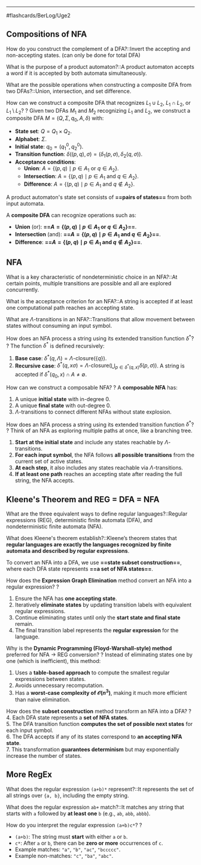 ___
#flashcards/BerLog/Uge2 

## Compositions of NFA


How do you construct the complement of a DFA?::Invert the accepting and non-accepting states. (can only be done for total DFA)
<!--SR:!2025-02-10,4,272-->

What is the purpose of a product automaton?::A product automaton accepts a word if it is accepted by both automata simultaneously.
<!--SR:!2025-02-10,4,276-->

What are the possible operations when constructing a composite DFA from two DFAs?::Union, intersection, and set difference.
<!--SR:!2025-02-10,4,278-->

How can we construct a composite DFA that recognizes $L_1 \cup L_2$, $L_1 \cap L_2$, or $L_1 \setminus L_2$?
?
Given two DFAs $M_1$ and $M_2$ recognizing $L_1$ and $L_2$, we construct a composite DFA $M = (Q, \Sigma, q_0, A, \delta)$ with:
- **State set**: $Q = Q_1 \times Q_2$.
- **Alphabet**: $\Sigma$.
- **Initial state**: $q_0 = (q_1^0, q_2^0)$.
- **Transition function**: $\delta((p, q), \sigma) = (\delta_1(p, \sigma), \delta_2(q, \sigma))$.
- **Acceptance conditions**:
	- **Union**: $A = \{(p, q) \mid p \in A_1 \text{ or } q \in A_2\}$.
	- **Intersection**: $A = \{(p, q) \mid p \in A_1 \text{ and } q \in A_2\}$.
	- **Difference**: $A = \{(p, q) \mid p \in A_1 \text{ and } q \notin A_2\}$.
<!--SR:!2025-02-07,1,232-->


A product automaton's state set consists of **==pairs of states==** from both input automata.
<!--SR:!2025-02-10,4,272-->

A **composite DFA** can recognize operations such as:
- **Union** (or): **==$A = \{(p, q) \mid p \in A_1 \text{ or } q \in A_2\}$==**.
- **Intersection** (and): **==$A = \{(p, q) \mid p \in A_1 \text{ and } q \in A_2\}$==**.
- **Difference**: **==$A = \{(p, q) \mid p \in A_1 \text{ and } q \notin A_2\}$==**.
<!--SR:!2025-02-10,4,278!2025-02-09,3,252!2025-02-10,4,284-->

## NFA

What is a key characteristic of nondeterministic choice in an NFA?::At certain points, multiple transitions are possible and all are explored concurrently.
<!--SR:!2025-02-10,4,274-->

What is the acceptance criterion for an NFA?::A string is accepted if at least one computational path reaches an accepting state.
<!--SR:!2025-02-10,4,278-->

What are $\Lambda$-transitions in an NFA?::Transitions that allow movement between states without consuming an input symbol.
<!--SR:!2025-02-10,4,277-->

How does an NFA process a string using its extended transition function $\delta^*$?
?
The function $\delta^*$ is defined recursively:
1. **Base case**: $\delta^*(q, \Lambda) = \Lambda$-closure$(\{q\})$.
2. **Recursive case**:
   $\delta^*(q, x\sigma) = \Lambda\text{-closure} \left( \bigcup_{p \in \delta^*(q, x)} \delta(p, \sigma) \right)$.
A string is accepted if $\delta^*(q_0, x) \cap A \neq \emptyset$.
<!--SR:!2025-02-10,4,272-->

How can we construct a composable NFA?
?
A **composable NFA** has:
1. A unique **initial state** with in-degree 0.
2. A unique **final state** with out-degree 0.
3. $\Lambda$-transitions to connect different NFAs without state explosion.
<!--SR:!2025-02-10,4,274-->

How does an NFA process a string using its extended transition function $\delta^*$?
?
Think of an NFA as exploring multiple paths at once, like a branching tree.
1. **Start at the initial state** and include any states reachable by $\Lambda$-transitions.
2. **For each input symbol**, the NFA follows **all possible transitions** from the current set of active states.
3. **At each step**, it also includes any states reachable via $\Lambda$-transitions.
4. **If at least one path** reaches an accepting state after reading the full string, the NFA accepts.
<!--SR:!2025-02-10,4,277-->

## Kleene's Theorem and REG = DFA = NFA

What are the three equivalent ways to define regular languages?::Regular expressions (REG), deterministic finite automata (DFA), and nondeterministic finite automata (NFA).
<!--SR:!2025-02-10,4,283-->

What does Kleene's theorem establish?::Kleene’s theorem states that **regular languages are exactly the languages recognized by finite automata and described by regular expressions**.
<!--SR:!2025-02-10,4,278-->


To convert an NFA into a DFA, we use **==state subset construction==**, where each DFA state represents **==a set of NFA states==**.
<!--SR:!2025-02-10,4,270!2025-02-10,4,278-->  


How does the **Expression Graph Elimination** method convert an NFA into a regular expression?
?
1. Ensure the NFA has **one accepting state**.  
2. Iteratively **eliminate states** by updating transition labels with equivalent regular expressions.  
3. Continue eliminating states until only the **start state and final state** remain.  
4. The final transition label represents the **regular expression** for the language.  

Why is the **Dynamic Programming (Floyd-Warshall-style) method** preferred for NFA → REG conversion?
?
Instead of eliminating states one by one (which is inefficient), this method:  
1. Uses a **table-based approach** to compute the smallest regular expressions between states.  
2. Avoids unnecessary recomputation.  
3. Has a **worst-case complexity of $\mathcal{O}(n^3)$**, making it much more efficient than naive elimination.  

How does the **subset construction** method transform an NFA into a DFA?
?
4. Each DFA state represents a **set of NFA states**.  
5. The DFA transition function **computes the set of possible next states** for each input symbol.  
6. The DFA accepts if any of its states correspond to **an accepting NFA state**.  
7. This transformation **guarantees determinism** but may exponentially increase the number of states.  

## More RegEx

What does the regular expression `(a+b)*` represent?::It represents the set of all strings over `{a, b}`, including the empty string.
<!--SR:!2025-02-10,4,285-->

What does the regular expression `ab+` match?::It matches any string that starts with `a` followed by **at least one** `b` (e.g., `ab`, `abb`, `abbb`).
<!--SR:!2025-02-10,4,285-->


How do you interpret the regular expression `(a+b)c*`?
?
- `(a+b)`: The string must **start** with either `a` or `b`.
- `c*`: After `a` or `b`, there can be **zero or more** occurrences of `c`.
- Example matches: `"a"`, `"b"`, `"ac"`, `"bccccc"`.
- Example non-matches: `"c"`, `"ba"`, `"abc"`.
<!--SR:!2025-02-10,4,284-->